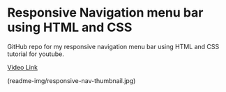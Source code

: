 
# Responsive Navigation menu bar using HTML and CSS

GitHub repo for my responsive navigation menu bar using HTML and CSS tutorial for youtube.



 [Video Link](https://youtu.be/JY3OYoyqelg)



(readme-img/responsive-nav-thumbnail.jpg)

